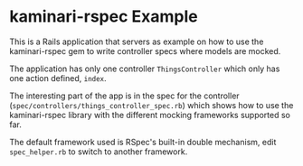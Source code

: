 kaminari-rspec Example
======================

This is a Rails application that servers as example on how to use the kaminari-rspec gem to write controller specs
where models are mocked.

The application has only one controller `ThingsController` which only has one action defined, `index`.

The interesting part of the app is in the spec for the controller (`spec/controllers/things_controller_spec.rb`) which
shows how to use the kaminari-rspec library with the different mocking frameworks supported so far.

The default framework used is RSpec's built-in double mechanism, edit `spec_helper.rb` to switch to another framework.